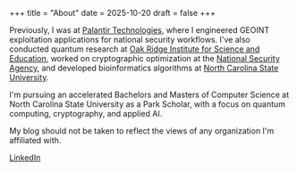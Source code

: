 +++
title = "About"
date = 2025-10-20
draft = false
+++

<!-- I'm an incoming Member of Technical Staff at [xAI](https://x.ai), where I'll be developing and deploying secure AI solutions for federal partners. --> 
Previously, I was at [Palantir Technologies](https://palantir.com), where I engineered GEOINT exploitation applications for national security workflows. I've also conducted quantum research at [Oak Ridge Institute for Science and Education](https://orise.orau.gov), worked on cryptographic optimization at the [National Security Agency](https://nsa.gov), and developed bioinformatics algorithms at [North Carolina State University](https://ncsu.edu).

I'm pursuing an accelerated Bachelors and Masters of Computer Science at North Carolina State University as a Park Scholar, with a focus on quantum computing, cryptography, and applied AI.

My blog should not be taken to reflect the views of any organization I'm affiliated with.

[LinkedIn](https://linkedin.com/in/krish-r-patel)